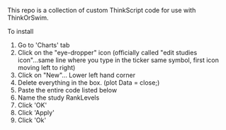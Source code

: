 This repo is a collection of custom ThinkScript code for use with ThinkOrSwim.

To install 
1) Go to 'Charts' tab
2) Click on the "eye-dropper" icon (officially called "edit studies icon"...same line where you type in the ticker same symbol, first icon moving left to right)
3) Click on "New"... Lower left hand corner
4) Delete everything in the box. (plot Data = close;)
5) Paste the entire code listed below
6) Name the study RankLevels
7) Click 'OK'
8) Click 'Apply'
9) Click 'Ok'
